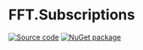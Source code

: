 # FFT.Subscriptions

[![Source code](https://img.shields.io/static/v1?style=flat&label=&message=Source%20Code&logo=read-the-docs&color=informational)](https://github.com/FastFinTech/FFT.Subscriptions)
[![NuGet
package](https://img.shields.io/nuget/v/FFT.Subscriptions.svg)](https://nuget.org/packages/FFT.Subscriptions)

